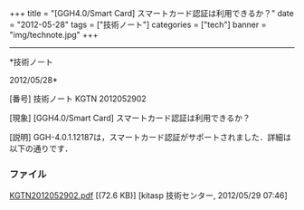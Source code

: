 ﻿+++
title = "[GGH4.0/Smart Card] スマートカード認証は利用できるか？"
date = "2012-05-28"
tags = ["技術ノート"]
categories = ["tech"]
banner = "img/technote.jpg"
+++

-----------------------------------------------------------------------------------------------------------------------------

*技術ノート

2012/05/28*


[番号]
技術ノート KGTN 2012052902

[現象]
[GGH4.0/Smart Card] スマートカード認証は利用できるか？

[説明]
GGH-4.0.1.12187は，スマートカード認証がサポートされました．詳細は以下の通りです．


### ファイル

 
 


[KGTN2012052902.pdf](http://techreport.kitasp.net/attachments/download/891/KGTN2012052902.pdf)
 [(72.6 KB)] [kitasp 技術センター, 2012/05/29
07:46]


 


 


